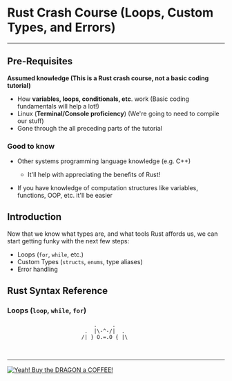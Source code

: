# Rust Crash Course (Loops, Custom Types, and Errors)



------

## Pre-Requisites

**Assumed knowledge (This is a Rust crash course, not a basic coding tutorial)**

- How **variables, loops, conditionals, etc**. work (Basic coding fundamentals will help a lot!)
- Linux (**Terminal/Console proficiency**) (We're going to need to compile our stuff)
- Gone through the all preceding parts of the tutorial

### Good to know

- Other systems programming language knowledge (e.g. C++)
  - It'll help with appreciating the benefits of Rust!

- If you have knowledge of computation structures like variables, functions, OOP, etc. it'll be easier



## Introduction

Now that we know what types are, and what tools Rust affords us, we can start getting funky with the next few steps:

- Loops (`for`, `while`, etc.)
- Custom Types (`structs`, `enums`, type aliases)
- Error handling



## Rust Syntax Reference

### Loops (`loop`, `while`, `for`)






```
                            .     .
                         .  |\-^-/|  .    
                        /| } O.=.O { |\
```

​    

------

 [![Yeah! Buy the DRAGON a COFFEE!](../_assets/COFFEE%20BUTTON%20%E3%83%BE(%C2%B0%E2%88%87%C2%B0%5E).png)](https://www.buymeacoffee.com/methylDragon)

